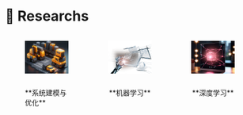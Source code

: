 # 🔬 Researchs
<div style="display: flex; justify-content: space-around;">  
  <figure style="display: flex; flex-direction: column; align-items: center;">  
    <img src='./images/2/2.1.png' alt="系统建模与优化示例图" style="width: 20em; height: auto; margin-bottom: 2em;">  
    <figcaption style="font-size: 1em;">**系统建模与优化**</figcaption>  
  </figure>  
  <figure style="display: flex; flex-direction: column; align-items: center;">  
    <img src='./images/2/2.2.png' alt="机器学习示例图" style="width: 20em; height: auto; margin-bottom: 2em;">  
    <figcaption style="font-size: 1em;">**机器学习**</figcaption>  
  </figure>  
  <figure style="display: flex; flex-direction: column; align-items: center;">  
    <img src='./images/2/2.3.png' alt="深度学习示例图" style="width: 20em; height: auto; margin-bottom: 2em;">  
    <figcaption style="font-size: 1em;">**深度学习**</figcaption>  
  </figure>  
</div>